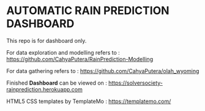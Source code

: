 # AUTOMATIC RAIN PREDICTION DASHBOARD 

This repo is for dashboard only. 

For data exploration and modelling refers to : https://github.com/CahyaPutera/RainPrediction-Modelling

For data gathering refers to : https://github.com/CahyaPutera/olah_wyoming

Finished **Dashboard** can be viewed on : https://solversociety-rainprediction.herokuapp.com

HTML5 CSS templates by TemplateMo : https://templatemo.com/

